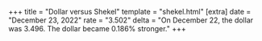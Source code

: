 +++
title = "Dollar versus Shekel"
template = "shekel.html"
[extra]
date = "December 23, 2022"
rate = "3.502"
delta = "On December 22, the dollar was 3.496. The dollar became 0.186% stronger."
+++
